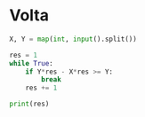 # Volta

```python
X, Y = map(int, input().split())

res = 1
while True:
    if Y*res - X*res >= Y:
        break
    res += 1

print(res)
```
